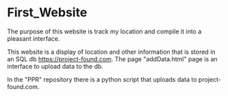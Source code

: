 # First_Website

The purpose of this website is track my location and compile it into a pleasant interface.

This website is a display of location and other information that is stored in an SQL db
https://project-found.com. 
The page "addData.html" page is an interface to upload data to the db.


In the "PPR" repository there is a python script that uploads data to project-found.com.



